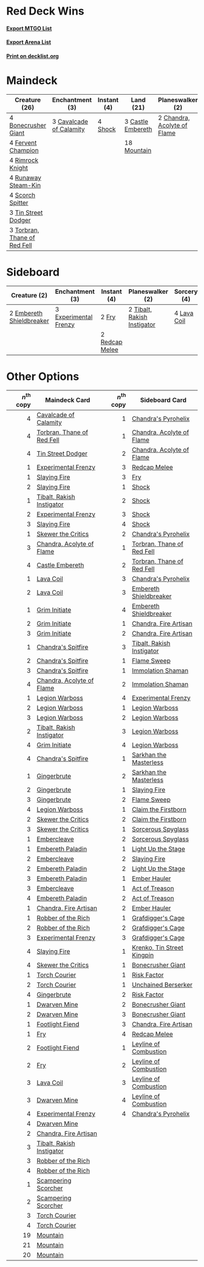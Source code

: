 # Red Deck Wins

#### [Export MTGO List](../collection/Red%20Deck%20Wins/Red%20Deck%20Wins.txt)
#### [Export Arena List](../collection/Red%20Deck%20Wins/Red%20Deck%20Wins_arena.txt)
#### [Print on decklist.org](http://decklist.org/?deckmain=4%09Bonecrusher%20Giant%0A3%09Castle%20Embereth%0A3%09Cavalcade%20of%20Calamity%0A2%09Chandra,%20Acolyte%20of%20Flame%0A4%09Fervent%20Champion%0A4%09Light%20Up%20the%20Stage%0A18%09Mountain%0A4%09Rimrock%20Knight%0A4%09Runaway%20Steam-Kin%0A4%09Scorch%20Spitter%0A4%09Shock%0A3%09Tin%20Street%20Dodger%0A3%09Torbran,%20Thane%20of%20Red%20Fell&deckside=2%09Embereth%20Shieldbreaker%0A3%09Experimental%20Frenzy%0A2%09Fry%0A4%09Lava%20Coil%0A2%09Redcap%20Melee%0A2%09Tibalt,%20Rakish%20Instigator)
# Maindeck

|                                             Creature (26)                                             |                                         Enchantment (3)                                          |                                   Instant (4)                                    |                                         Land (21)                                          |                                           Planeswalker (2)                                           |                                          Sorcery (4)                                          |
|-------------------------------------------------------------------------------------------------------|--------------------------------------------------------------------------------------------------|----------------------------------------------------------------------------------|--------------------------------------------------------------------------------------------|------------------------------------------------------------------------------------------------------|-----------------------------------------------------------------------------------------------|
|4 [Bonecrusher Giant](http://gatherer.wizards.com/Pages/Card/Details.aspx?multiverseid=473077)         |3 [Cavalcade of Calamity](http://gatherer.wizards.com/Pages/Card/Details.aspx?multiverseid=457239)|4 [Shock](http://gatherer.wizards.com/Pages/Card/Details.aspx?multiverseid=129732)|3 [Castle Embereth](http://gatherer.wizards.com/Pages/Card/Details.aspx?multiverseid=473201)|2 [Chandra, Acolyte of Flame](http://gatherer.wizards.com/Pages/Card/Details.aspx?multiverseid=466880)|4 [Light Up the Stage](http://gatherer.wizards.com/Pages/Card/Details.aspx?multiverseid=457251)|
|4 [Fervent Champion](http://gatherer.wizards.com/Pages/Card/Details.aspx?multiverseid=473086)          |                                                                                                  |                                                                                  |18 [Mountain](http://gatherer.wizards.com/Pages/Card/Details.aspx?multiverseid=439859)      |                                                                                                      |                                                                                               |
|4 [Rimrock Knight](http://gatherer.wizards.com/Pages/Card/Details.aspx?multiverseid=473099)            |                                                                                                  |                                                                                  |                                                                                            |                                                                                                      |                                                                                               |
|4 [Runaway Steam-Kin](http://gatherer.wizards.com/Pages/Card/Details.aspx?multiverseid=452865)         |                                                                                                  |                                                                                  |                                                                                            |                                                                                                      |                                                                                               |
|4 [Scorch Spitter](http://gatherer.wizards.com/Pages/Card/Details.aspx?multiverseid=466913)            |                                                                                                  |                                                                                  |                                                                                            |                                                                                                      |                                                                                               |
|3 [Tin Street Dodger](http://gatherer.wizards.com/Pages/Card/Details.aspx?multiverseid=457264)         |                                                                                                  |                                                                                  |                                                                                            |                                                                                                      |                                                                                               |
|3 [Torbran, Thane of Red Fell](http://gatherer.wizards.com/Pages/Card/Details.aspx?multiverseid=473109)|                                                                                                  |                                                                                  |                                                                                            |                                                                                                      |                                                                                               |


# Sideboard

|                                           Creature (2)                                            |                                        Enchantment (3)                                         |                                       Instant (4)                                       |                                           Planeswalker (2)                                           |                                     Sorcery (4)                                      |
|---------------------------------------------------------------------------------------------------|------------------------------------------------------------------------------------------------|-----------------------------------------------------------------------------------------|------------------------------------------------------------------------------------------------------|--------------------------------------------------------------------------------------|
|2 [Embereth Shieldbreaker](http://gatherer.wizards.com/Pages/Card/Details.aspx?multiverseid=473084)|3 [Experimental Frenzy](http://gatherer.wizards.com/Pages/Card/Details.aspx?multiverseid=452849)|2 [Fry](http://gatherer.wizards.com/Pages/Card/Details.aspx?multiverseid=466894)         |2 [Tibalt, Rakish Instigator](http://gatherer.wizards.com/Pages/Card/Details.aspx?multiverseid=461073)|4 [Lava Coil](http://gatherer.wizards.com/Pages/Card/Details.aspx?multiverseid=452858)|
|                                                                                                   |                                                                                                |2 [Redcap Melee](http://gatherer.wizards.com/Pages/Card/Details.aspx?multiverseid=473097)|                                                                                                      |                                                                                      |


# Other Options

|*n*<sup>th</sup> copy|                                            Maindeck Card                                            |*n*<sup>th</sup> copy|                                           Sideboard Card                                            |
|--------------------:|-----------------------------------------------------------------------------------------------------|--------------------:|-----------------------------------------------------------------------------------------------------|
|                    4|[Cavalcade of Calamity](http://gatherer.wizards.com/Pages/Card/Details.aspx?multiverseid=457239)     |                    1|[Chandra's Pyrohelix](http://gatherer.wizards.com/Pages/Card/Details.aspx?multiverseid=417684)       |
|                    4|[Torbran, Thane of Red Fell](http://gatherer.wizards.com/Pages/Card/Details.aspx?multiverseid=473109)|                    1|[Chandra, Acolyte of Flame](http://gatherer.wizards.com/Pages/Card/Details.aspx?multiverseid=466880) |
|                    4|[Tin Street Dodger](http://gatherer.wizards.com/Pages/Card/Details.aspx?multiverseid=457264)         |                    2|[Chandra, Acolyte of Flame](http://gatherer.wizards.com/Pages/Card/Details.aspx?multiverseid=466880) |
|                    1|[Experimental Frenzy](http://gatherer.wizards.com/Pages/Card/Details.aspx?multiverseid=452849)       |                    3|[Redcap Melee](http://gatherer.wizards.com/Pages/Card/Details.aspx?multiverseid=473097)              |
|                    1|[Slaying Fire](http://gatherer.wizards.com/Pages/Card/Details.aspx?multiverseid=473105)              |                    3|[Fry](http://gatherer.wizards.com/Pages/Card/Details.aspx?multiverseid=466894)                       |
|                    2|[Slaying Fire](http://gatherer.wizards.com/Pages/Card/Details.aspx?multiverseid=473105)              |                    1|[Shock](http://gatherer.wizards.com/Pages/Card/Details.aspx?multiverseid=129732)                     |
|                    1|[Tibalt, Rakish Instigator](http://gatherer.wizards.com/Pages/Card/Details.aspx?multiverseid=461073) |                    2|[Shock](http://gatherer.wizards.com/Pages/Card/Details.aspx?multiverseid=129732)                     |
|                    2|[Experimental Frenzy](http://gatherer.wizards.com/Pages/Card/Details.aspx?multiverseid=452849)       |                    3|[Shock](http://gatherer.wizards.com/Pages/Card/Details.aspx?multiverseid=129732)                     |
|                    3|[Slaying Fire](http://gatherer.wizards.com/Pages/Card/Details.aspx?multiverseid=473105)              |                    4|[Shock](http://gatherer.wizards.com/Pages/Card/Details.aspx?multiverseid=129732)                     |
|                    1|[Skewer the Critics](http://gatherer.wizards.com/Pages/Card/Details.aspx?multiverseid=457259)        |                    2|[Chandra's Pyrohelix](http://gatherer.wizards.com/Pages/Card/Details.aspx?multiverseid=417684)       |
|                    3|[Chandra, Acolyte of Flame](http://gatherer.wizards.com/Pages/Card/Details.aspx?multiverseid=466880) |                    1|[Torbran, Thane of Red Fell](http://gatherer.wizards.com/Pages/Card/Details.aspx?multiverseid=473109)|
|                    4|[Castle Embereth](http://gatherer.wizards.com/Pages/Card/Details.aspx?multiverseid=473201)           |                    2|[Torbran, Thane of Red Fell](http://gatherer.wizards.com/Pages/Card/Details.aspx?multiverseid=473109)|
|                    1|[Lava Coil](http://gatherer.wizards.com/Pages/Card/Details.aspx?multiverseid=452858)                 |                    3|[Chandra's Pyrohelix](http://gatherer.wizards.com/Pages/Card/Details.aspx?multiverseid=417684)       |
|                    2|[Lava Coil](http://gatherer.wizards.com/Pages/Card/Details.aspx?multiverseid=452858)                 |                    3|[Embereth Shieldbreaker](http://gatherer.wizards.com/Pages/Card/Details.aspx?multiverseid=473084)    |
|                    1|[Grim Initiate](http://gatherer.wizards.com/Pages/Card/Details.aspx?multiverseid=461057)             |                    4|[Embereth Shieldbreaker](http://gatherer.wizards.com/Pages/Card/Details.aspx?multiverseid=473084)    |
|                    2|[Grim Initiate](http://gatherer.wizards.com/Pages/Card/Details.aspx?multiverseid=461057)             |                    1|[Chandra, Fire Artisan](http://gatherer.wizards.com/Pages/Card/Details.aspx?multiverseid=461046)     |
|                    3|[Grim Initiate](http://gatherer.wizards.com/Pages/Card/Details.aspx?multiverseid=461057)             |                    2|[Chandra, Fire Artisan](http://gatherer.wizards.com/Pages/Card/Details.aspx?multiverseid=461046)     |
|                    1|[Chandra's Spitfire](http://gatherer.wizards.com/Pages/Card/Details.aspx?multiverseid=205026)        |                    3|[Tibalt, Rakish Instigator](http://gatherer.wizards.com/Pages/Card/Details.aspx?multiverseid=461073) |
|                    2|[Chandra's Spitfire](http://gatherer.wizards.com/Pages/Card/Details.aspx?multiverseid=205026)        |                    1|[Flame Sweep](http://gatherer.wizards.com/Pages/Card/Details.aspx?multiverseid=466893)               |
|                    3|[Chandra's Spitfire](http://gatherer.wizards.com/Pages/Card/Details.aspx?multiverseid=205026)        |                    1|[Immolation Shaman](http://gatherer.wizards.com/Pages/Card/Details.aspx?multiverseid=457250)         |
|                    4|[Chandra, Acolyte of Flame](http://gatherer.wizards.com/Pages/Card/Details.aspx?multiverseid=466880) |                    2|[Immolation Shaman](http://gatherer.wizards.com/Pages/Card/Details.aspx?multiverseid=457250)         |
|                    1|[Legion Warboss](http://gatherer.wizards.com/Pages/Card/Details.aspx?multiverseid=452859)            |                    4|[Experimental Frenzy](http://gatherer.wizards.com/Pages/Card/Details.aspx?multiverseid=452849)       |
|                    2|[Legion Warboss](http://gatherer.wizards.com/Pages/Card/Details.aspx?multiverseid=452859)            |                    1|[Legion Warboss](http://gatherer.wizards.com/Pages/Card/Details.aspx?multiverseid=452859)            |
|                    3|[Legion Warboss](http://gatherer.wizards.com/Pages/Card/Details.aspx?multiverseid=452859)            |                    2|[Legion Warboss](http://gatherer.wizards.com/Pages/Card/Details.aspx?multiverseid=452859)            |
|                    2|[Tibalt, Rakish Instigator](http://gatherer.wizards.com/Pages/Card/Details.aspx?multiverseid=461073) |                    3|[Legion Warboss](http://gatherer.wizards.com/Pages/Card/Details.aspx?multiverseid=452859)            |
|                    4|[Grim Initiate](http://gatherer.wizards.com/Pages/Card/Details.aspx?multiverseid=461057)             |                    4|[Legion Warboss](http://gatherer.wizards.com/Pages/Card/Details.aspx?multiverseid=452859)            |
|                    4|[Chandra's Spitfire](http://gatherer.wizards.com/Pages/Card/Details.aspx?multiverseid=205026)        |                    1|[Sarkhan the Masterless](http://gatherer.wizards.com/Pages/Card/Details.aspx?multiverseid=461070)    |
|                    1|[Gingerbrute](http://gatherer.wizards.com/Pages/Card/Details.aspx?multiverseid=473181)               |                    2|[Sarkhan the Masterless](http://gatherer.wizards.com/Pages/Card/Details.aspx?multiverseid=461070)    |
|                    2|[Gingerbrute](http://gatherer.wizards.com/Pages/Card/Details.aspx?multiverseid=473181)               |                    1|[Slaying Fire](http://gatherer.wizards.com/Pages/Card/Details.aspx?multiverseid=473105)              |
|                    3|[Gingerbrute](http://gatherer.wizards.com/Pages/Card/Details.aspx?multiverseid=473181)               |                    2|[Flame Sweep](http://gatherer.wizards.com/Pages/Card/Details.aspx?multiverseid=466893)               |
|                    4|[Legion Warboss](http://gatherer.wizards.com/Pages/Card/Details.aspx?multiverseid=452859)            |                    1|[Claim the Firstborn](http://gatherer.wizards.com/Pages/Card/Details.aspx?multiverseid=473080)       |
|                    2|[Skewer the Critics](http://gatherer.wizards.com/Pages/Card/Details.aspx?multiverseid=457259)        |                    2|[Claim the Firstborn](http://gatherer.wizards.com/Pages/Card/Details.aspx?multiverseid=473080)       |
|                    3|[Skewer the Critics](http://gatherer.wizards.com/Pages/Card/Details.aspx?multiverseid=457259)        |                    1|[Sorcerous Spyglass](http://gatherer.wizards.com/Pages/Card/Details.aspx?multiverseid=435407)        |
|                    1|[Embercleave](http://gatherer.wizards.com/Pages/Card/Details.aspx?multiverseid=473082)               |                    2|[Sorcerous Spyglass](http://gatherer.wizards.com/Pages/Card/Details.aspx?multiverseid=435407)        |
|                    1|[Embereth Paladin](http://gatherer.wizards.com/Pages/Card/Details.aspx?multiverseid=473083)          |                    1|[Light Up the Stage](http://gatherer.wizards.com/Pages/Card/Details.aspx?multiverseid=457251)        |
|                    2|[Embercleave](http://gatherer.wizards.com/Pages/Card/Details.aspx?multiverseid=473082)               |                    2|[Slaying Fire](http://gatherer.wizards.com/Pages/Card/Details.aspx?multiverseid=473105)              |
|                    2|[Embereth Paladin](http://gatherer.wizards.com/Pages/Card/Details.aspx?multiverseid=473083)          |                    2|[Light Up the Stage](http://gatherer.wizards.com/Pages/Card/Details.aspx?multiverseid=457251)        |
|                    3|[Embereth Paladin](http://gatherer.wizards.com/Pages/Card/Details.aspx?multiverseid=473083)          |                    1|[Ember Hauler](http://gatherer.wizards.com/Pages/Card/Details.aspx?multiverseid=438477)              |
|                    3|[Embercleave](http://gatherer.wizards.com/Pages/Card/Details.aspx?multiverseid=473082)               |                    1|[Act of Treason](http://gatherer.wizards.com/Pages/Card/Details.aspx?multiverseid=442107)            |
|                    4|[Embereth Paladin](http://gatherer.wizards.com/Pages/Card/Details.aspx?multiverseid=473083)          |                    2|[Act of Treason](http://gatherer.wizards.com/Pages/Card/Details.aspx?multiverseid=442107)            |
|                    1|[Chandra, Fire Artisan](http://gatherer.wizards.com/Pages/Card/Details.aspx?multiverseid=461046)     |                    2|[Ember Hauler](http://gatherer.wizards.com/Pages/Card/Details.aspx?multiverseid=438477)              |
|                    1|[Robber of the Rich](http://gatherer.wizards.com/Pages/Card/Details.aspx?multiverseid=473100)        |                    1|[Grafdigger's Cage](http://gatherer.wizards.com/Pages/Card/Details.aspx?multiverseid=278452)         |
|                    2|[Robber of the Rich](http://gatherer.wizards.com/Pages/Card/Details.aspx?multiverseid=473100)        |                    2|[Grafdigger's Cage](http://gatherer.wizards.com/Pages/Card/Details.aspx?multiverseid=278452)         |
|                    3|[Experimental Frenzy](http://gatherer.wizards.com/Pages/Card/Details.aspx?multiverseid=452849)       |                    3|[Grafdigger's Cage](http://gatherer.wizards.com/Pages/Card/Details.aspx?multiverseid=278452)         |
|                    4|[Slaying Fire](http://gatherer.wizards.com/Pages/Card/Details.aspx?multiverseid=473105)              |                    1|[Krenko, Tin Street Kingpin](http://gatherer.wizards.com/Pages/Card/Details.aspx?multiverseid=461064)|
|                    4|[Skewer the Critics](http://gatherer.wizards.com/Pages/Card/Details.aspx?multiverseid=457259)        |                    1|[Bonecrusher Giant](http://gatherer.wizards.com/Pages/Card/Details.aspx?multiverseid=473077)         |
|                    1|[Torch Courier](http://gatherer.wizards.com/Pages/Card/Details.aspx?multiverseid=452869)             |                    1|[Risk Factor](http://gatherer.wizards.com/Pages/Card/Details.aspx?multiverseid=452863)               |
|                    2|[Torch Courier](http://gatherer.wizards.com/Pages/Card/Details.aspx?multiverseid=452869)             |                    1|[Unchained Berserker](http://gatherer.wizards.com/Pages/Card/Details.aspx?multiverseid=466918)       |
|                    4|[Gingerbrute](http://gatherer.wizards.com/Pages/Card/Details.aspx?multiverseid=473181)               |                    2|[Risk Factor](http://gatherer.wizards.com/Pages/Card/Details.aspx?multiverseid=452863)               |
|                    1|[Dwarven Mine](http://gatherer.wizards.com/Pages/Card/Details.aspx?multiverseid=473205)              |                    2|[Bonecrusher Giant](http://gatherer.wizards.com/Pages/Card/Details.aspx?multiverseid=473077)         |
|                    2|[Dwarven Mine](http://gatherer.wizards.com/Pages/Card/Details.aspx?multiverseid=473205)              |                    3|[Bonecrusher Giant](http://gatherer.wizards.com/Pages/Card/Details.aspx?multiverseid=473077)         |
|                    1|[Footlight Fiend](http://gatherer.wizards.com/Pages/Card/Details.aspx?multiverseid=457360)           |                    3|[Chandra, Fire Artisan](http://gatherer.wizards.com/Pages/Card/Details.aspx?multiverseid=461046)     |
|                    1|[Fry](http://gatherer.wizards.com/Pages/Card/Details.aspx?multiverseid=466894)                       |                    4|[Redcap Melee](http://gatherer.wizards.com/Pages/Card/Details.aspx?multiverseid=473097)              |
|                    2|[Footlight Fiend](http://gatherer.wizards.com/Pages/Card/Details.aspx?multiverseid=457360)           |                    1|[Leyline of Combustion](http://gatherer.wizards.com/Pages/Card/Details.aspx?multiverseid=466902)     |
|                    2|[Fry](http://gatherer.wizards.com/Pages/Card/Details.aspx?multiverseid=466894)                       |                    2|[Leyline of Combustion](http://gatherer.wizards.com/Pages/Card/Details.aspx?multiverseid=466902)     |
|                    3|[Lava Coil](http://gatherer.wizards.com/Pages/Card/Details.aspx?multiverseid=452858)                 |                    3|[Leyline of Combustion](http://gatherer.wizards.com/Pages/Card/Details.aspx?multiverseid=466902)     |
|                    3|[Dwarven Mine](http://gatherer.wizards.com/Pages/Card/Details.aspx?multiverseid=473205)              |                    4|[Leyline of Combustion](http://gatherer.wizards.com/Pages/Card/Details.aspx?multiverseid=466902)     |
|                    4|[Experimental Frenzy](http://gatherer.wizards.com/Pages/Card/Details.aspx?multiverseid=452849)       |                    4|[Chandra's Pyrohelix](http://gatherer.wizards.com/Pages/Card/Details.aspx?multiverseid=417684)       |
|                    4|[Dwarven Mine](http://gatherer.wizards.com/Pages/Card/Details.aspx?multiverseid=473205)              |                     |                                                                                                     |
|                    2|[Chandra, Fire Artisan](http://gatherer.wizards.com/Pages/Card/Details.aspx?multiverseid=461046)     |                     |                                                                                                     |
|                    3|[Tibalt, Rakish Instigator](http://gatherer.wizards.com/Pages/Card/Details.aspx?multiverseid=461073) |                     |                                                                                                     |
|                    3|[Robber of the Rich](http://gatherer.wizards.com/Pages/Card/Details.aspx?multiverseid=473100)        |                     |                                                                                                     |
|                    4|[Robber of the Rich](http://gatherer.wizards.com/Pages/Card/Details.aspx?multiverseid=473100)        |                     |                                                                                                     |
|                    1|[Scampering Scorcher](http://gatherer.wizards.com/Pages/Card/Details.aspx?multiverseid=466912)       |                     |                                                                                                     |
|                    2|[Scampering Scorcher](http://gatherer.wizards.com/Pages/Card/Details.aspx?multiverseid=466912)       |                     |                                                                                                     |
|                    3|[Torch Courier](http://gatherer.wizards.com/Pages/Card/Details.aspx?multiverseid=452869)             |                     |                                                                                                     |
|                    4|[Torch Courier](http://gatherer.wizards.com/Pages/Card/Details.aspx?multiverseid=452869)             |                     |                                                                                                     |
|                   19|[Mountain](http://gatherer.wizards.com/Pages/Card/Details.aspx?multiverseid=439859)                  |                     |                                                                                                     |
|                   21|[Mountain](http://gatherer.wizards.com/Pages/Card/Details.aspx?multiverseid=439859)                  |                     |                                                                                                     |
|                   20|[Mountain](http://gatherer.wizards.com/Pages/Card/Details.aspx?multiverseid=439859)                  |                     |                                                                                                     |

